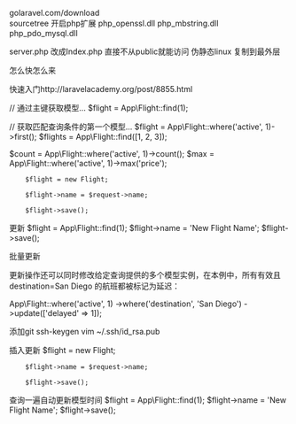 
golaravel.com/download  
sourcetree
开启php扩展 php_openssl.dll  php_mbstring.dll php_pdo_mysql.dll

server.php 改成Index.php 直接不从public就能访问
伪静态linux 复制到最外层

怎么快怎么来

快速入门http://laravelacademy.org/post/8855.html

// 通过主键获取模型...
$flight = App\Flight::find(1);

// 获取匹配查询条件的第一个模型...
$flight = App\Flight::where('active', 1)->first();
$flights = App\Flight::find([1, 2, 3]);


$count = App\Flight::where('active', 1)->count();
$max = App\Flight::where('active', 1)->max('price');

        $flight = new Flight;

        $flight->name = $request->name;

        $flight->save();

更新
$flight = App\Flight::find(1);
$flight->name = 'New Flight Name';
$flight->save();

批量更新

更新操作还可以同时修改给定查询提供的多个模型实例，在本例中，所有有效且 destination=San Diego 的航班都被标记为延迟：

App\Flight::where('active', 1)
      ->where('destination', 'San Diego')
      ->update(['delayed' => 1]);


添加git 
ssh-keygen
vim ~/.ssh/id_rsa.pub  


插入更新
        $flight = new Flight;

        $flight->name = $request->name;

        $flight->save();

查询一遍自动更新模型时间
$flight = App\Flight::find(1);
$flight->name = 'New Flight Name';
$flight->save();


